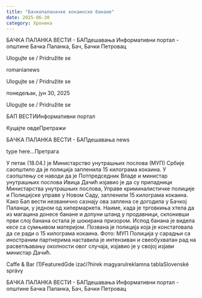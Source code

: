 ```yaml
---
title: "Бачкопаланачке кокаинске банане"
date: 2025-06-30
category: Хроника
---
```


БАЧКА ПАЛАНКА ВЕСТИ - БАПдешавања Информативни портал - општине Бачка Паланка, Бач, Бачки Петровац

Ulogujte se / Pridružite se

romanianews

Ulogujte se / Pridružite se

понедељак, јун 30, 2025

Ulogujte se / Pridružite se

БАП ВЕСТИИнформативни портал

Куцајте овдеПретражи

БАЧКА ПАЛАНКА ВЕСТИ - БАПдешавања news

type here...Претрага

У петак (18.04.) је Министарство унутрашњих послова (МУП) Србије саопштило да је полиција запленила 15 килограма кокаина. У саопштењу се наводи да је Потпредседник Владе и министар унутрашњих послова Ивица Дачић изјавио је да су припадници Министарства унутрашњих послова, Управе криминалистичке полиције и Полицијске управе у Новом Саду, запленили 15 килограма кокаина.
Како Бап вести незванично сазнају ова заплена се догодила у Бачкој Паланци, у једном од хипермаркета. Наиме, када је трговкиња хтела да из магацина донесе банане и допуни штанд у продавници, склонивши први слој банана остала је шокирана призором. Испод банана је видела кесе са сумњивом материјом. Позвана је полиција која је констатовала да се ради о 15 килограма кокаина.
Фото: МУП
Полиција у сарадњи са иностраним партнерима наставила је интензиван и свеобухватан рад на расветљавању околности овог случаја, изјавио је у својој изјави министар Дачић.

Caffe & Bar (1)FeaturedGde izaći?hírek magyarulreklamna tablaSlovenské správy

БАЧКА ПАЛАНКА ВЕСТИ - БАПдешавања Информативни портал - општине Бачка Паланка, Бач, Бачки Петровац
